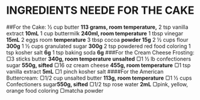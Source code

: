 # INGREDIENTS NEEDE FOR THE CAKE 
##For the Cake:
½ cup butter **113 grams, room temperature,**
2 tsp vanilla extract **10mL**
1 cup buttermilk **240ml, room temperature**
1 tbsp vinegar **15mL**
2 eggs room **temperature**
3 tbsp cocoa **powder 15g**
2 ½ cups flour **300g**
1 ½ cups granulated sugar **300g**
2 tsp powdered red food coloring
1 tsp kosher salt **6g**
1 tsp baking soda **6g**
###For the Cream Cheese Frosting:
▢3 sticks butter **340g, room temperature unsalted**
▢1 ½ lb confectioners sugar **550g, sifted**
▢16 oz cream cheese **455g, room temperature**
▢1 tsp vanilla extract **5mL**
▢1 pinch kosher salt
####For the American Buttercream:
▢1/2 cup unsalted butter **113g, room temperature**
▢1 ½ cups Confectioners sugar**550g, sifted**
▢1/2 tsp rose water **2mL**
▢pink, yellow, orange food coloring
▢matcha powder